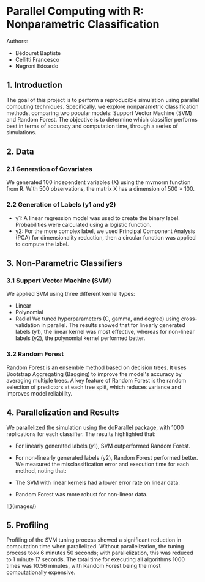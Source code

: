 # Parallel Computing with R: Nonparametric Classification
Authors: 
- Bédouret Baptiste
- Cellitti Francesco
- Negroni Edoardo

## 1. Introduction
The goal of this project is to perform a reproducible simulation using parallel computing techniques. Specifically, we explore nonparametric classification methods, comparing two popular models: Support Vector Machine (SVM) and Random Forest. The objective is to determine which classifier performs best in terms of accuracy and computation time, through a series of simulations.

## 2. Data
### 2.1 Generation of Covariates
We generated 100 independent variables (X) using the mvrnorm function from R. With 500 observations, the matrix X has a dimension of 500 × 100.

### 2.2 Generation of Labels (y1 and y2)
- y1: A linear regression model was used to create the binary label. Probabilities were calculated using a logistic function.
- y2: For the more complex label, we used Principal Component Analysis (PCA) for dimensionality reduction, then a circular function was applied to compute the label.
## 3. Non-Parametric Classifiers
### 3.1 Support Vector Machine (SVM)
We applied SVM using three different kernel types:

- Linear
- Polynomial
- Radial
We tuned hyperparameters (C, gamma, and degree) using cross-validation in parallel. The results showed that for linearly generated labels (y1), the linear kernel was most effective, whereas for non-linear labels (y2), the polynomial kernel performed better.

### 3.2 Random Forest
Random Forest is an ensemble method based on decision trees. It uses Bootstrap Aggregating (Bagging) to improve the model's accuracy by averaging multiple trees. A key feature of Random Forest is the random selection of predictors at each tree split, which reduces variance and improves model reliability.

## 4. Parallelization and Results
We parallelized the simulation using the doParallel package, with 1000 replications for each classifier. The results highlighted that:

- For linearly generated labels (y1), SVM outperformed Random Forest.
- For non-linearly generated labels (y2), Random Forest performed better.
We measured the misclassification error and execution time for each method, noting that:

- The SVM with linear kernels had a lower error rate on linear data.
- Random Forest was more robust for non-linear data.

![}(images/)
## 5. Profiling
Profiling of the SVM tuning process showed a significant reduction in computation time when parallelized. Without parallelization, the tuning process took 6 minutes 50 seconds; with parallelization, this was reduced to 1 minute 17 seconds. The total time for executing all algorithms 1000 times was 10.56 minutes, with Random Forest being the most computationally expensive.
